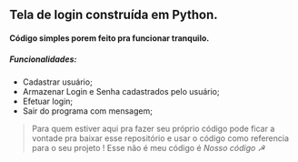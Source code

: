 ## Tela de login construída em Python.

#### Código simples porem feito pra funcionar tranquilo.

##### Funcionalidades:
- Cadastrar usuário;
- Armazenar Login e Senha cadastrados pelo usuário;
- Efetuar login;
- Sair do programa com mensagem;

> Para quem estiver aqui pra fazer seu próprio código pode ficar a vontade pra baixar esse repositório e usar o código como referencia para o seu projeto !
Esse não é meu código é *Nosso código ☭*